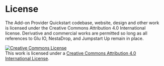 # License

The Add-on Provider Quickstart codebase, website, design and other work is licensed under the Creative Commons Attribution 4.0 International license. Derivative and commercial works are permitted so long as all references to Glu IO, NestaDrop, and Jumpstart Up remain in place.

<a rel="license" href="http://creativecommons.org/licenses/by/4.0/"><img alt="Creative Commons License" style="border-width:0" src="https://i.creativecommons.org/l/by/4.0/88x31.png" /></a><br />This work is licensed under a <a rel="license" href="http://creativecommons.org/licenses/by/4.0/">Creative Commons Attribution 4.0 International License</a>.
